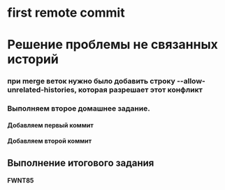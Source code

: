 # first remote commit

# Решение проблемы не связанных историй

### при merge веток нужно было добавить строку --allow-unrelated-histories, которая разрешает этот конфликт

### Выполняем второе домашнее задание.

#### Добавляем первый коммит

#### Добавляем второй коммит

## Выполнение итогового задания
#### FWNT85


